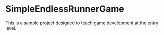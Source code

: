 # SimpleEndlessRunnerGame
This is a sample project designed to teach game development at the entry level.
